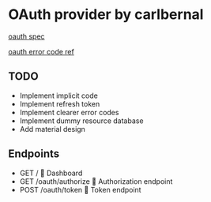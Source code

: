 # OAuth provider by carlbernal

[oauth spec](https://www.digitalocean.com/community/tutorials/an-introduction-to-oauth-2)

[oauth error code ref](https://docs.apigee.com/api-platform/reference/policies/oauth-http-status-code-reference)

## TODO

- Implement implicit code
- Implement refresh token
- Implement clearer error codes
- Implement dummy resource database
- Add material design

## Endpoints

- GET / 🍑 Dashboard
- GET /oauth/authorize 🍑 Authorization endpoint
- POST /oauth/token 🍑 Token endpoint
